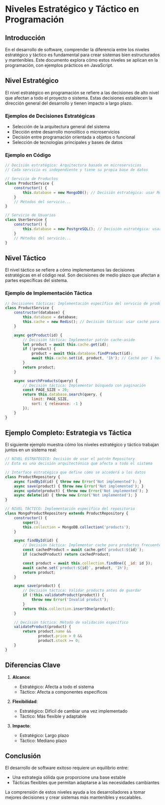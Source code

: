# Niveles Estratégico y Táctico en Programación

## Introducción

En el desarrollo de software, comprender la diferencia entre los niveles estratégico y táctico es fundamental para crear sistemas bien estructurados y mantenibles. Este documento explora cómo estos niveles se aplican en la programación, con ejemplos prácticos en JavaScript.

## Nivel Estratégico

El nivel estratégico en programación se refiere a las decisiones de alto nivel que afectan a todo el proyecto o sistema. Estas decisiones establecen la dirección general del desarrollo y tienen impacto a largo plazo.

### Ejemplos de Decisiones Estratégicas

* Selección de la arquitectura general del sistema
* Elección entre desarrollo monolítico o microservicios
* Decisión entre programación orientada a objetos o funcional
* Selección de tecnologías principales y bases de datos

### Ejemplo en Código

```javascript
// Decisión estratégica: Arquitectura basada en microservicios
// Cada servicio es independiente y tiene su propia base de datos

// Servicio de Productos
class ProductService {
    constructor() {
        this.database = new MongoDB(); // Decisión estratégica: usar MongoDB para productos
    }
    // Métodos del servicio...
}

// Servicio de Usuarios
class UserService {
    constructor() {
        this.database = new PostgreSQL(); // Decisión estratégica: usar PostgreSQL para usuarios
    }
    // Métodos del servicio...
}
```

## Nivel Táctico

El nivel táctico se refiere a cómo implementamos las decisiones estratégicas en el código real. Son decisiones de medio plazo que afectan a partes específicas del sistema.

### Ejemplo de Implementación Táctica

```javascript
// Decisiones tácticas: Implementación específica del servicio de productos
class ProductService {
    constructor(database) {
        this.database = database;
        this.cache = new Redis(); // Decisión táctica: usar caché para mejorar rendimiento
    }

    async getProduct(id) {
        // Decisión táctica: Implementar patrón cache-aside
        let product = await this.cache.get(id);
        if (!product) {
            product = await this.database.findProduct(id);
            await this.cache.set(id, product, '1h'); // Caché por 1 hora
        }
        return product;
    }

    async searchProducts(query) {
        // Decisión táctica: Implementar búsqueda con paginación
        const PAGE_SIZE = 20;
        return this.database.search(query, {
            limit: PAGE_SIZE,
            sort: { relevance: -1 }
        });
    }
}
```

## Ejemplo Completo: Estrategia vs Táctica

El siguiente ejemplo muestra cómo los niveles estratégico y táctico trabajan juntos en un sistema real:

```javascript
// NIVEL ESTRATÉGICO: Decisión de usar el patrón Repository
// Esta es una decisión arquitectónica que afecta a todo el sistema

// Interface estratégica que define cómo se accederá a los datos
class ProductRepository {
    async findById(id) { throw new Error('Not implemented'); }
    async save(product) { throw new Error('Not implemented'); }
    async update(product) { throw new Error('Not implemented'); }
    async delete(id) { throw new Error('Not implemented'); }
}

// NIVEL TÁCTICO: Implementación específica del repositorio
class MongoProductRepository extends ProductRepository {
    constructor() {
        super();
        this.collection = MongoDB.collection('products');
    }

    async findById(id) {
        // Decisión táctica: Implementar cache para productos frecuentes
        const cachedProduct = await cache.get(`product:${id}`);
        if (cachedProduct) return cachedProduct;

        const product = await this.collection.findOne({ _id: id });
        await cache.set(`product:${id}`, product, '1h');
        return product;
    }

    async save(product) {
        // Decisión táctica: Validar producto antes de guardar
        if (!this.validateProduct(product)) {
            throw new Error('Invalid product');
        }
        return this.collection.insertOne(product);
    }

    // Decisión táctica: Método de validación específico
    validateProduct(product) {
        return product.name && 
               product.price > 0 && 
               product.stock >= 0;
    }
}
```

## Diferencias Clave

1. **Alcance**:
   * Estratégico: Afecta a todo el sistema
   * Táctico: Afecta a componentes específicos

2. **Flexibilidad**:
   * Estratégico: Difícil de cambiar una vez implementado
   * Táctico: Más flexible y adaptable

3. **Impacto**:
   * Estratégico: Largo plazo
   * Táctico: Mediano plazo

## Conclusión

El desarrollo de software exitoso requiere un equilibrio entre:
* Una estrategia sólida que proporcione una base estable
* Tácticas flexibles que permitan adaptarse a las necesidades cambiantes

La comprensión de estos niveles ayuda a los desarrolladores a tomar mejores decisiones y crear sistemas más mantenibles y escalables.
